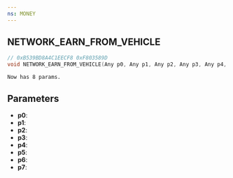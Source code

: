 ```yaml
---
ns: MONEY
---
```

## NETWORK_EARN_FROM_VEHICLE

```c
// 0xB539BD8A4C1EECF8 0xF803589D
void NETWORK_EARN_FROM_VEHICLE(Any p0, Any p1, Any p2, Any p3, Any p4, Any p5, Any p6, Any p7);
```

```
Now has 8 params.  
```

## Parameters
* **p0**: 
* **p1**: 
* **p2**: 
* **p3**: 
* **p4**: 
* **p5**: 
* **p6**: 
* **p7**: 

